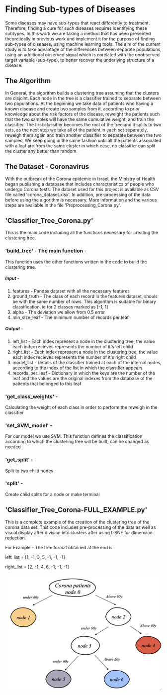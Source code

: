 # Finding Sub-types of Diseases 

Some diseases may have sub-types that react differently to treatment. Therefore, finding a cure for such diseases requires identifying these subtypes. 
In this work we are taking a method that has been presented theoretically in previous work and implement it for the purpose of finding sub-types of diseases, using machine learning tools. The aim of the current study is to take advantage of the differences between separate populations, using an additional observed signal which is corelated with the unobserved target variable (sub-type), to better recover the underlying structure of a disease. 

## The Algorithm 

In General, the algorithm builds a clustering tree assuming that the clusters are disjoint. Each node in  the tree is a classifier trained to separate between two populations. At the beginning we take data of patients who having a known disease and create two samples from it, according to prior knowledge about the risk factors of the disease, reweight the patients such that the two samples will have the same cumulative weight, and train the classifier. The first classifier becomes the root of the tree and it splits to two sets, as the next step we take all of the patient in each set separately, reweigh them again and train another classifier to separate between the two samples. We keep going in the same fashion until all the patients associated with a leaf are from the same cluster in which case, no classifier can split the cluster any better than random.

## The Dataset - Coronavirus

With the outbreak of the Corona epidemic in Israel, the Ministry of Health began publishing a database that includes characteristics of people who undergo Corona tests. The dataset used for this project is available as CSV file called 'corona_dataset.xlsx'. In addition, pre-processing of the data before using the algorithm is necessary. More information and the various steps are available in the file 'Preprocessing_Corona.py'. 

## 'Classifier_Tree_Corona.py' 

This is the main code including all the functions necessary for creating the clustering tree. 

### 'build_tree' - The main function - 
This function uses the other functions written in the code to build the clustering tree.

##### Input - 
1. features - Pandas dataset with all the necessary features
2. ground_truth - The class of each record in the features dataset, shouls be with the same number of rows. This algorithm is suitable for binary classification, ie for 2 classes marked as [-1, 1]
3. alpha - The deviation we allow from 0.5 error
4. min_size_leaf - The minimum number of records per leaf

##### Output - 
1. left_list - Each index represent a node in the clustering tree, the value each index recieves represents the number of it's left child
2. right_list - Each index represent a node in the clustering tree, the value each index recieves represents the number of it's right child
3. model_list - Details of the classifier trained at each of the internal nodes, according to the index of the list in which the classifier appears
4. records_per_leaf - Dictionary in which the keys are the number of the leaf and the values are the original indexes from the database of the patients that belonged to this leaf

### 'get_class_weights' - 
Calculating the weight of each class in order to perform the reweigh in the classifier

### 'set_SVM_model' - 
For our model we use SVM. This function defines the classification according to which the clustering tree will be built, can be changed as needed

### 'get_split' - 
Split to two child nodes

### 'split' - 
Create child splits for a node or make terminal


## 'Classifier_Tree_Corona-FULL_EXAMPLE.py' 

This is a complete example of the creation of the clustering tree of the corona data set. This code includes pre-processing of the data as well as visual display after division into clusters after using t-SNE for dimension reduction. 

For Example - The tree format obtained at the end is:

  left_list = [1, -1, 3, 5, -1, -1, -1]
  
  right_list = [2, -1, 4, 6, -1, -1, -1]
  
  ![Screenshot](Final_Tree.png)


